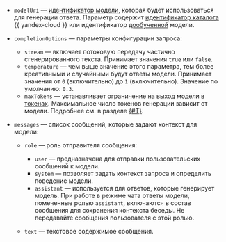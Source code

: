 * `modelUri` — [идентификатор модели](../../../foundation-models/concepts/yandexgpt/models.md), которая будет использоваться для генерации ответа. Параметр содержит [идентификатор каталога](../../../resource-manager/operations/folder/get-id.md) {{ yandex-cloud }} или идентификатор [дообученной](../../../foundation-models/concepts/tuning/index.md) модели.
* `completionOptions` — параметры конфигурации запроса:

  * `stream` — включает потоковую передачу частично сгенерированного текста. Принимает значения `true` или `false`.
  * `temperature` — чем выше значение этого параметра, тем более креативными и случайными будут ответы модели. Принимает значения от `0` (включительно) до `1` (включительно). Значение по умолчанию: `0.3`.
  * `maxTokens` — устанавливает ограничение на выход модели в [токенах](../../../foundation-models/concepts/yandexgpt/tokens.md). Максимальное число токенов генерации зависит от модели. Подробнее см. в разделе [{#T}](../../../foundation-models/concepts/limits.md).

* `messages` — список сообщений, которые задают контекст для модели:

  * `role` — роль отправителя сообщения:

    * `user` — предназначена для отправки пользовательских сообщений к модели.
    * `system` — позволяет задать контекст запроса и определить поведение модели.
    * `assistant` — используется для ответов, которые генерирует модель. При работе в режиме чата ответы модели, помеченные ролью `assistant`, включаются в состав сообщения для сохранения контекста беседы. Не передавайте сообщения пользователя с этой ролью.

  * `text` — текстовое содержимое сообщения.